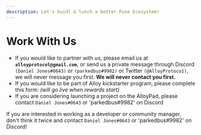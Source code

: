 ```yaml
---
description: Let's buidl & lunch a better Fuse Ecosystem!
---
```


# Work With Us

* If you would like to partner with us, please email us at **`alloyprotocol@gmail.com`**, or send us a private message through Discord `(Daniel Jones#0643)` or `(parkedbus#9982)` or Twitter `(@AlloyProtoco1)`, we will never message you first. **We will never contact you first.**
* If you would like to be part of Alloy kickstarter program, please complete this form: _(will go live when rewards start)_
* If you are considering launching a project on the AlloyPad, please contact `Daniel Jones#0643` or 'parkedbus#9982' on Discord

If you are interested in working as a developer or community manager, don't think it twice and contact `Daniel Jones#0643` or 'parkedbus#9982' on Discord!
